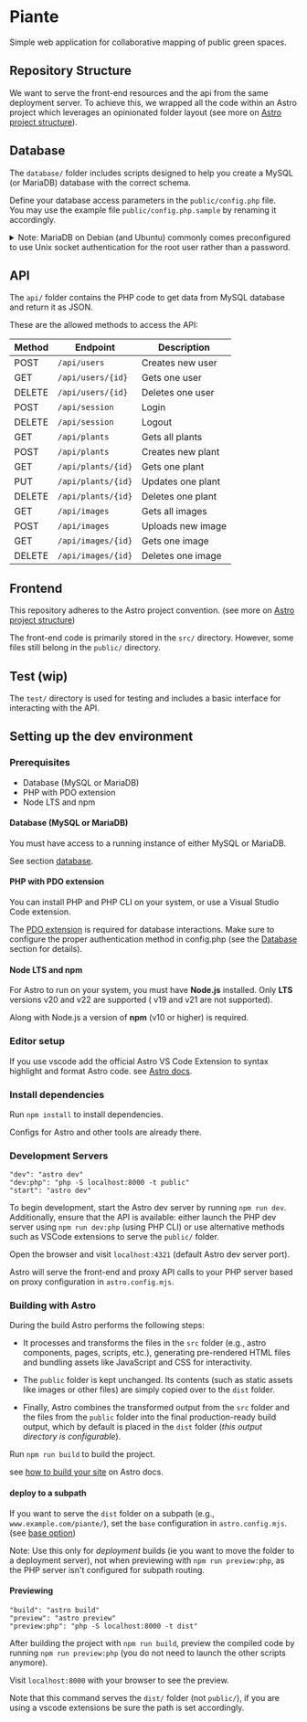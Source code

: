 # Piante

Simple web application for collaborative mapping of public green spaces.

## Repository Structure

We want to serve the front-end resources and the api from the same deployment server.
To achieve this, we wrapped all the code within an Astro project which leverages
an opinionated folder layout (see more on [Astro project structure](https://docs.astro.build/en/basics/project-structure/)).

## Database

The `database/` folder includes scripts designed to help you create a MySQL
(or MariaDB) database with the correct schema.

Define your database access parameters in the `public/config.php` file.  
You may use the example file `public/config.php.sample` by renaming it accordingly.

<details>

<summary> Note: MariaDB on Debian (and Ubuntu) commonly comes preconfigured to
use Unix socket authentication for the root user rather than a password. </summary>

Socket (or Unix socket) authentication works by matching the system (OS) username
with the database username. In a typical default MariaDB installation on Debian,
the root database account is configured to login with the authentication plugin
(often called auth_socket or unix_socket) that validates the Linux/Unix username
against the MariaDB account.

Socket authentication checks your operating system user, if you want to login
as _root@locahost_ (the MariaDB root user), you must either be the system’s root
user or use sudo. For example:

```bash
sudo mysql
```

If you want to set up additional MariaDB user accounts to use socket
authentication, you can do so with a command like:

```sql
CREATE USER 'alice'@'localhost' IDENTIFIED VIA unix_socket;
```

For alice to use this authentication, you should ensure that her Unix username
is also alice. Then she can connect by simply typing:
_(If not logged in as the expected user, you may have to use sudo or switch to that user.)_

```bash
mysql -u alice
```

See [MariaDB docs](https://mariadb.com/kb/en/authentication-plugin-unix-socket/)
for in depth instructions.

See how to **[switch to Password-based Authentication](https://mariadb.com/kb/en/authentication-plugin-unix-socket/#switching-to-password-based-authentication)**

</details>

## API

The `api/` folder contains the PHP code to get data from MySQL database and return it as JSON.

These are the allowed methods to access the API:

| Method | Endpoint           | Description       |
| ------ | ------------------ | ----------------- |
| POST   | `/api/users`       | Creates new user  |
| GET    | `/api/users/{id}`  | Gets one user     |
| DELETE | `/api/users/{id}`  | Deletes one user  |
| POST   | `/api/session`     | Login             |
| DELETE | `/api/session`     | Logout            |
| GET    | `/api/plants`      | Gets all plants   |
| POST   | `/api/plants`      | Creates new plant |
| GET    | `/api/plants/{id}` | Gets one plant    |
| PUT    | `/api/plants/{id}` | Updates one plant |
| DELETE | `/api/plants/{id}` | Deletes one plant |
| GET    | `/api/images`      | Gets all images   |
| POST   | `/api/images`      | Uploads new image |
| GET    | `/api/images/{id}` | Gets one image    |
| DELETE | `/api/images/{id}` | Deletes one image |

## Frontend

This repository adheres to the Astro project convention.
(see more on [Astro project structure](https://docs.astro.build/en/basics/project-structure/))

The front-end code is primarily stored in the `src/` directory. However, some
files still belong in the `public/` directory.

## Test (wip)

The `test/` directory is used for testing and includes a basic interface for
interacting with the API.

## Setting up the dev environment

### Prerequisites

- Database (MySQL or MariaDB)
- PHP with PDO extension
- Node LTS and npm

#### Database (MySQL or MariaDB)

You must have access to a running instance of either MySQL or MariaDB.

See section [database](#database).

#### PHP with PDO extension

You can install PHP and PHP CLI on your system, or use a Visual Studio Code
extension.

The [PDO extension](https://www.php.net/manual/en/book.pdo.php) is required for
database interactions. Make sure to configure the proper authentication method
in config.php (see the [Database](#database) section for details).

#### Node LTS and npm

For Astro to run on your system, you must have **Node.js** installed. Only **LTS**
versions v20 and v22 are supported ( v19 and v21 are not supported).

Along with Node.js a version of **npm** (v10 or higher) is required.

### Editor setup

If you use vscode add the official Astro VS Code Extension to syntax highlight
and format Astro code. see [Astro docs](https://docs.astro.build/en/editor-setup/).

### Install dependencies

Run `npm install` to install dependencies.

Configs for Astro and other tools are already there.

### Development Servers

```text
"dev": "astro dev"
"dev:php": "php -S localhost:8000 -t public"
"start": "astro dev"
```

To begin development, start the Astro dev server by running `npm run dev`.
Additionally, ensure that the API is available: either launch the PHP dev server
using `npm run dev:php` (using PHP CLI) or use alternative methods such as VSCode
extensions to serve the `public/` folder.

Open the browser and visit `localhost:4321` (default Astro dev server port).

Astro will serve the front-end and proxy API calls to your PHP server based on
proxy configuration in `astro.config.mjs`.

### Building with Astro

During the build Astro performs the following steps:

- It processes and transforms the files in the `src` folder (e.g., astro components,
  pages, scripts, etc.), generating pre-rendered HTML files and bundling assets
  like JavaScript and CSS for interactivity.

- The `public` folder is kept unchanged. Its contents (such as static assets
  like images or other files) are simply copied over to the `dist` folder.

- Finally, Astro combines the transformed output from the `src` folder and the
  files from the `public` folder into the final production-ready build output,
  which by default is placed in the `dist` folder (_this output directory is configurable_).

Run `npm run build` to build the project.

see [how to build your site](https://docs.astro.build/en/develop-and-build/#build-and-preview-your-site) on Astro docs.

#### **deploy to a subpath**

If you want to serve the `dist` folder on a subpath (e.g., `www.example.com/piante/`),
set the `base` configuration in `astro.config.mjs`.
(see [base option](https://docs.astro.build/en/reference/configuration-reference/#base))

Note: Use this only for _deployment_ builds (ie you want to move the folder to
a deployment server), not when previewing with `npm run preview:php`, as the PHP
server isn't configured for subpath routing.

#### Previewing

```text
"build": "astro build"
"preview": "astro preview"
"preview:php": "php -S localhost:8000 -t dist"
```

After building the project with `npm run build`, preview the compiled code by
running `npm run preview:php` (you do not need to launch the other scripts anymore).

Visit `localhost:8000` with your browser to see the preview.

Note that this command serves the `dist/` folder (not `public/`), if you are using a vscode
extensions be sure the path is set accordingly.
